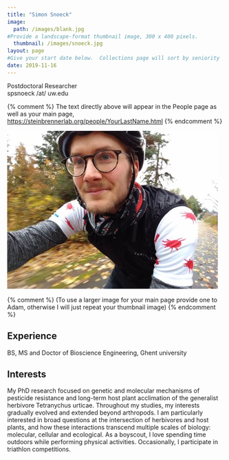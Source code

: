 ```yaml
---
title: "Simon Snoeck"
image: 
  path: /images/blank.jpg
#Provide a landscape-format thumbnail image, 300 x 400 pixels.
  thumbnail: /images/snoeck.jpg
layout: page
#Give your start date below.  Collections page will sort by seniority
date: 2019-11-16
---
```


Postdoctoral Researcher <br>
spsnoeck /at/ uw.edu

{% comment %}
The text directly above will appear in the People page as well as your main page, https://steinbrennerlab.org/people/YourLastName.html
{% endcomment %}

<img src="/images/snoeck.jpg" class="align-left" alt="">

<BR CLEAR="left">

{% comment %}
(To use a larger image for your main page provide one to Adam, otherwise I will just repeat your thumbnail image)
{% endcomment %}

## Experience
BS, MS and Doctor of Bioscience Engineering, Ghent university

## Interests
My PhD research focused on genetic and molecular mechanisms of pesticide resistance and long-term host plant acclimation of the generalist herbivore Tetranychus urticae. Throughout my studies, my interests gradually evolved and extended beyond arthropods. I am particularly interested in broad questions at the intersection of herbivores and host plants, and how these interactions transcend multiple scales of biology: molecular, cellular and ecological.
As a boyscout, I love spending time outdoors while performing physical activities. Occasionally, I participate in triathlon competitions.